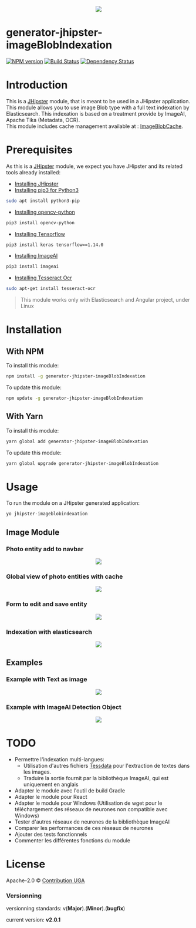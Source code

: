 <div align="center">
  <a href="https://www.jhipster.tech/">
    <img src="https://github.com/jhipster/jhipster-artwork/blob/master/logos/JHipster%20RGB-small100x25px.png?raw=true">
  </a>
</div>

# generator-jhipster-imageBlobIndexation

[![NPM version][npm-image]][npm-url] [![Build Status][github-actions-image]][github-actions-url] [![Dependency Status][daviddm-image]][daviddm-url]

# Introduction

This is a [JHipster](https://www.jhipster.tech/) module, that is meant to be used in a JHipster application.  
This module allows you to use image Blob type with a full text indexation by Elasticsearch. This indexation is based on a treatment provide by ImageAI, Apache Tika (Metadata, OCR).  
This module includes cache management available at : [ImageBlobCache](https://github.com/contribution-jhipster-uga/generator-jhipster-imageblobcache).

# Prerequisites

As this is a [JHipster](https://www.jhipster.tech/) module, we expect you have JHipster and its related tools already installed:

- [Installing JHipster](https://www.jhipster.tech/installation/)
- [Installing pip3 for Python3](https://www.python.org/)

```bash
sudo apt install python3-pip
```

- [Installing opencv-python](https://pypi.org/project/opencv-python/)

```bash
pip3 install opencv-python
```

- [Installing Tensorflow](https://www.tensorflow.org/)

```bash
pip3 install keras tensorflow==1.14.0
```

- [Installing ImageAI](https://github.com/OlafenwaMoses/ImageAI)

```bash
pip3 install imageai
```

- [Installing Tesseract Ocr](https://github.com/tesseract-ocr/)

```bash
sudo apt-get install tesseract-ocr
```

> This module works only with Elasticsearch and Angular project, under Linux

# Installation

## With NPM

To install this module:

```bash
npm install -g generator-jhipster-imageBlobIndexation
```

To update this module:

```bash
npm update -g generator-jhipster-imageBlobIndexation
```

## With Yarn

To install this module:

```bash
yarn global add generator-jhipster-imageBlobIndexation
```

To update this module:

```bash
yarn global upgrade generator-jhipster-imageBlobIndexation
```

# Usage

To run the module on a JHipster generated application:

```bash
yo jhipster-imageblobindexation
```

## Image Module

### Photo entity add to navbar

<div align="center">
    <img src="https://gitlab.com/maximelordey/jhipster-module-imageblob_indexation/raw/master/images/navbar-photo-entity.png">
</div>

### Global view of photo entities with cache

<div align="center">
    <img src="https://gitlab.com/maximelordey/jhipster-module-imageblob_indexation/raw/master/images/global-view-photo-entity.png">
</div>

### Form to edit and save entity

<div align="center">
    <img src="https://gitlab.com/maximelordey/jhipster-module-imageblob_indexation/raw/master/images/save-photo-entity.png">
</div>

### Indexation with elasticsearch

<div align="center">
    <img src="https://gitlab.com/maximelordey/jhipster-module-imageblob_indexation/raw/master/images/elasticsearch-photo-entity.png">
</div>

## Examples

### Example with Text as image

<div align="center">
    <img src="https://gitlab.com/maximelordey/jhipster-module-imageblob_indexation/raw/master/images/example1-indexation.png">
</div>

### Example with ImageAI Detection Object

<div align="center">
  <a href="https://github.com/OlafenwaMoses/ImageAI">
    <img src="https://gitlab.com/maximelordey/jhipster-module-imageblob_indexation/raw/master/images/example2-indexation.png">
  </a>
</div>

# TODO

- Permettre l'indexation multi-langues:
  - Utilisation d'autres fichiers [Tessdata](https://github.com/tesseract-ocr/tessdata) pour l'extraction de textes dans les images.
  - Traduire la sortie fournit par la bibliothèque ImageAI, qui est uniquement en anglais
- Adapter le module avec l'outil de build Gradle
- Adapter le module pour React
- Adapter le module pour Windows (Utilisation de wget pour le téléchargement des réseaux de neurones non compatible avec Windows)
- Tester d'autres réseaux de neurones de la bibliothèque ImageAI
- Comparer les performances de ces réseaux de neurones
- Ajouter des tests fonctionnels
- Commenter les différentes fonctions du module

# License

Apache-2.0 © [Contribution UGA](https://gitlab.com/maximelordey/jhipster-module-imageblob_indexation/blob/master/LICENSE)

[npm-image]: https://img.shields.io/npm/v/generator-jhipster-imageBlobIndexation.svg
[npm-url]: https://npmjs.org/package/generator-jhipster-imageBlobIndexation
[github-actions-image]: https://github.com/maximelordey/generator-jhipster-imageBlobIndexation/workflows/Build/badge.svg
[github-actions-url]: https://github.com/maximelordey/generator-jhipster-imageBlobIndexation/actions
[daviddm-image]: https://david-dm.org/maximelordey/generator-jhipster-imageBlobIndexation.svg?theme=shields.io
[daviddm-url]: https://david-dm.org/maximelordey/generator-jhipster-imageBlobIndexation

### Versionning

versionning standards: v(**Major**).(**Minor**).(**bugfix**)

current version: **v2.0.1**
